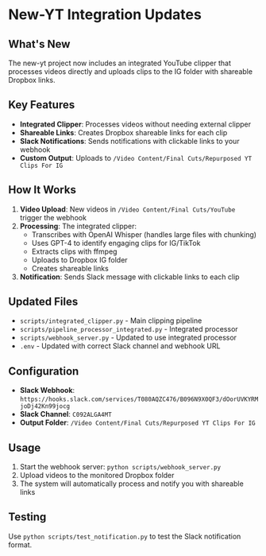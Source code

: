 # New-YT Integration Updates

## What's New
The new-yt project now includes an integrated YouTube clipper that processes videos directly and uploads clips to the IG folder with shareable Dropbox links.

## Key Features
- **Integrated Clipper**: Processes videos without needing external clipper
- **Shareable Links**: Creates Dropbox shareable links for each clip
- **Slack Notifications**: Sends notifications with clickable links to your webhook
- **Custom Output**: Uploads to `/Video Content/Final Cuts/Repurposed YT Clips For IG`

## How It Works
1. **Video Upload**: New videos in `/Video Content/Final Cuts/YouTube` trigger the webhook
2. **Processing**: The integrated clipper:
   - Transcribes with OpenAI Whisper (handles large files with chunking)
   - Uses GPT-4 to identify engaging clips for IG/TikTok
   - Extracts clips with ffmpeg
   - Uploads to Dropbox IG folder
   - Creates shareable links
3. **Notification**: Sends Slack message with clickable links to each clip

## Updated Files
- `scripts/integrated_clipper.py` - Main clipping pipeline
- `scripts/pipeline_processor_integrated.py` - Integrated processor
- `scripts/webhook_server.py` - Updated to use integrated processor
- `.env` - Updated with correct Slack channel and webhook URL

## Configuration
- **Slack Webhook**: `https://hooks.slack.com/services/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`
- **Slack Channel**: `C092ALGA4MT`
- **Output Folder**: `/Video Content/Final Cuts/Repurposed YT Clips For IG`

## Usage
1. Start the webhook server: `python scripts/webhook_server.py`
2. Upload videos to the monitored Dropbox folder
3. The system will automatically process and notify you with shareable links

## Testing
Use `python scripts/test_notification.py` to test the Slack notification format.